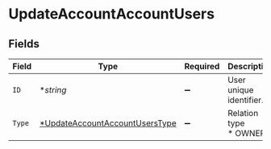 # UpdateAccountAccountUsers


## Fields

| Field                                                                                      | Type                                                                                       | Required                                                                                   | Description                                                                                |
| ------------------------------------------------------------------------------------------ | ------------------------------------------------------------------------------------------ | ------------------------------------------------------------------------------------------ | ------------------------------------------------------------------------------------------ |
| `ID`                                                                                       | **string*                                                                                  | :heavy_minus_sign:                                                                         | User unique identifier.                                                                    |
| `Type`                                                                                     | [*UpdateAccountAccountUsersType](../../models/operations/updateaccountaccountuserstype.md) | :heavy_minus_sign:                                                                         | Relation type<br/>* OWNER -                                                                |